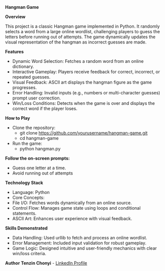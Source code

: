 __Hangman Game__

__Overview__

This project is a classic Hangman game implemented in Python. It randomly selects a word from a large online wordlist, challenging players to guess the letters before running out of attempts. The game dynamically updates the visual representation of the hangman as incorrect guesses are made.

__Features__
- Dynamic Word Selection: Fetches a random word from an online dictionary.
- Interactive Gameplay: Players receive feedback for correct, incorrect, or repeated guesses.
- Visual Feedback: ASCII art displays the hangman figure as the game progresses.
- Error Handling: Invalid inputs (e.g., numbers or multi-character guesses) prompt user correction.
- Win/Loss Conditions: Detects when the game is over and displays the correct word if the player loses.

__How to Play__
- Clone the repository:
  - git clone https://github.com/yourusername/hangman-game.git
  - cd hangman-game
- Run the game:
  - python hangman.py
  
__Follow the on-screen prompts:__
- Guess one letter at a time.
- Avoid running out of attempts

__Technology Stack__
- Language: Python
- Core Concepts:
- File I/O: Fetches words dynamically from an online source.
- Control Flow: Manages game state using loops and conditional statements.
- ASCII Art: Enhances user experience with visual feedback.

__Skills Demonstrated__
- Data Handling: Used urllib to fetch and process an online wordlist.
- Error Management: Included input validation for robust gameplay.
- Game Logic: Designed intuitive and user-friendly mechanics with clear win/loss criteria.

__Author__
**Tenzin Chonyi** - [LinkedIn Profile](https://www.linkedin.com/in/tenzin-chonyi-871863252)

